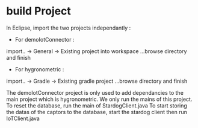 # build Project

In Eclipse, import the two projects independantly : 

- For demoIotConnector :

import.. -> General -> Existing project into workspace ...browse directory and finish

- For hygronometric :

import.. -> Gradle -> Existing gradle project ...browse directory and finish

The demoIotConnector project is only used to add dependancies to the main project which is hygronometric. We only run the mains of this project.
To reset the database, run the main of StardogClient.java
To start storing the datas of the captors to the database, start the stardog client then run IoTClient.java
